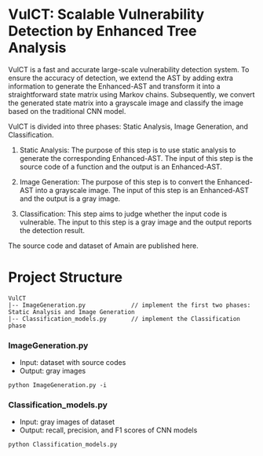 # VulCT: Scalable Vulnerability Detection by Enhanced Tree Analysis
VulCT is a fast and accurate large-scale vulnerability detection system. 
To ensure the accuracy of detection, we extend the AST by adding extra information to generate the Enhanced-AST and transform it into a straightforward state matrix using Markov chains. 
Subsequently, we convert the generated state matrix into a grayscale image and classify the image based on the traditional CNN model. 

VulCT is divided into three phases: Static Analysis, Image Generation, and Classification.

1. Static Analysis: 
  The purpose of this step is to use static analysis to generate the corresponding Enhanced-AST. 
  The input of this step is the source code of a function and the output is an Enhanced-AST.
  
2. Image Generation: 
  The purpose of this step is to convert the Enhanced-AST into a grayscale image. 
  The input of this step is an Enhanced-AST and the output is a gray image.
  
3. Classification:
  This step aims to judge whether the input code is vulnerable. 
  The input to this step is a gray image and the output reports the detection result.

The source code and dataset of Amain are published here.

# Project Structure  
  
```shell  
VulCT 
|-- ImageGeneration.py     	       // implement the first two phases:  Static Analysis and Image Generation 
|-- Classification_models.py       // implement the Classification phase  
```

### ImageGeneration.py
- Input: dataset with source codes
- Output: gray images 
```
python ImageGeneration.py -i 
```

### Classification_models.py
- Input: gray images of dataset
- Output: recall, precision, and F1 scores of CNN models
```
python Classification_models.py
```
